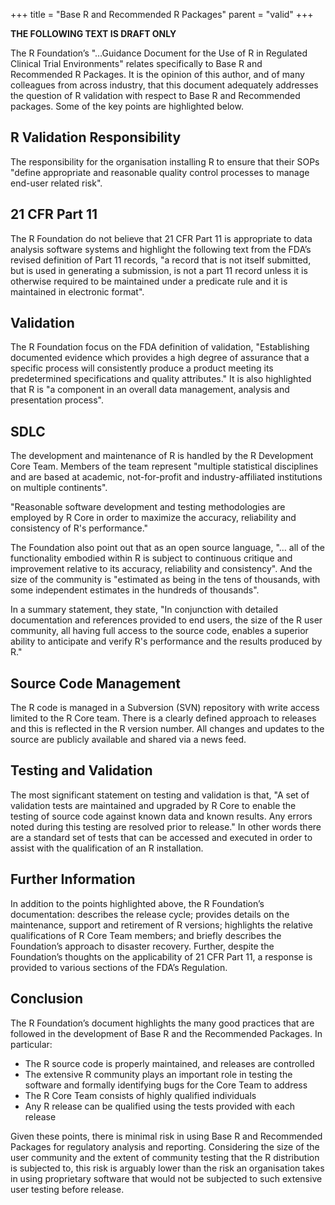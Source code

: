+++
title = "Base R and Recommended R Packages"
parent = "valid"
+++

**THE FOLLOWING TEXT IS DRAFT ONLY**

The R Foundation’s "…Guidance Document for the Use of R in Regulated Clinical Trial Environments" relates specifically to Base R and Recommended R Packages.  It is the opinion of this author, and of many colleagues from across industry, that this document adequately addresses the question of R validation with respect to Base R and Recommended packages.  Some of the key points are highlighted below.

## R Validation Responsibility

The responsibility for the organisation installing R to ensure that their SOPs "define appropriate and reasonable quality control processes to manage end-user related risk".

## 21 CFR Part 11 

The R Foundation do not believe that 21 CFR Part 11 is appropriate to data analysis software systems and highlight the following text from the FDA’s revised definition of Part 11 records, "a record that is not itself submitted, but is used in generating a submission, is not a part 11 record unless it is otherwise required to be maintained under a predicate rule and it is maintained in electronic format".

## Validation

The R Foundation focus on the FDA definition of validation, "Establishing documented evidence which provides a high degree of assurance that a specific process will consistently produce a product meeting its predetermined specifications and quality attributes."   It is also highlighted that R is "a component in an overall data management, analysis and presentation process".

## SDLC

The development and maintenance of R is handled by the R Development Core Team.  Members of the team represent "multiple statistical disciplines and are based at academic, not-for-profit and industry-affiliated institutions on multiple continents".

"Reasonable software development and testing methodologies are employed by R Core in order to maximize the accuracy, reliability and consistency of R's performance."

The Foundation also point out that as an open source language, "… all of the functionality embodied within R is subject to continuous critique and improvement relative to its accuracy, reliability and consistency".  And the size of the community is "estimated as being in the tens of thousands, with some independent estimates in the hundreds of thousands".

In a summary statement, they state, "In conjunction with detailed documentation and references provided to end users, the size of the R user community, all having full access to the source code, enables a superior ability to anticipate and verify R's performance and the results produced by R."

## Source Code Management

The R code is managed in a Subversion (SVN) repository with write access limited to the R Core team.  There is a clearly defined approach to releases and this is reflected in the R version number.  All changes and updates to the source are publicly available and shared via a news feed.

## Testing and Validation

The most significant statement on testing and validation is that, "A set of validation tests are maintained and upgraded by R Core to enable the testing of source code against known data and known results. Any errors noted during this testing are resolved prior to release."  In other words there are a standard set of tests that can be accessed and executed in order to assist with the qualification of an R installation.

## Further Information

In addition to the points highlighted above, the R Foundation’s documentation: describes the release cycle; provides details on the maintenance, support and retirement of R versions; highlights the relative qualifications of R Core Team members; and briefly describes the Foundation’s approach to disaster recovery.  Further, despite the Foundation’s thoughts on the applicability of 21 CFR Part 11, a response is provided to various sections of the FDA’s Regulation.

## Conclusion

The R Foundation’s document highlights the many good practices that are followed in the development of Base R and the Recommended Packages.  In particular:

* The R source code is properly maintained, and releases are controlled
* The extensive R community plays an important role in testing the software and formally identifying bugs for the Core Team to address
* The R Core Team consists of highly qualified individuals
* Any R release can be qualified using the tests provided with each release

Given these points, there is minimal risk in using Base R and Recommended Packages for regulatory analysis and reporting.  Considering the size of the user community and the extent of community testing that the R distribution is subjected to, this risk is arguably lower than the risk an organisation takes in using proprietary software that would not be subjected to such extensive user testing before release.
